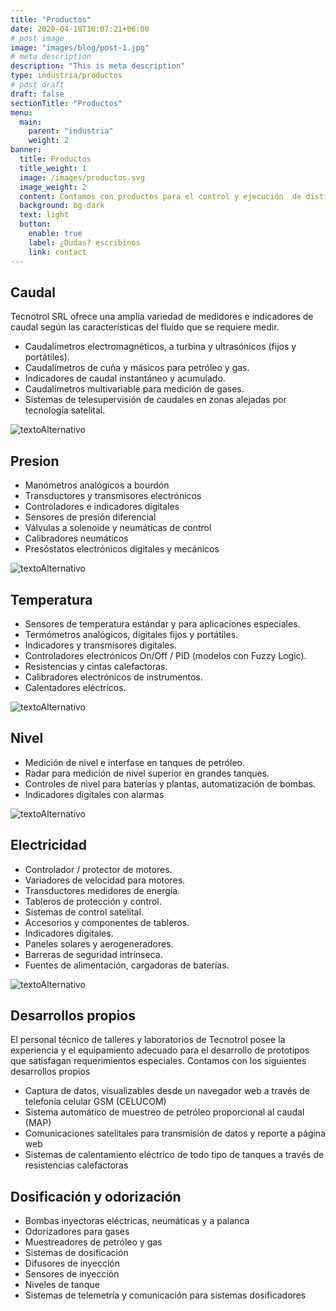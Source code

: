 ```yaml
---
title: "Productos"
date: 2020-04-18T10:07:21+06:00
# post image
image: "images/blog/post-1.jpg"
# meta description
description: "This is meta description"
type: industria/productos
# post draft
draft: false
sectionTitle: "Productos"
menu:
  main:
    parent: "industria"
    weight: 2
banner:
  title: Productos
  title_weight: 1
  image: /images/productos.svg
  image_weight: 2
  content: Contamos con productos para el control y ejecución  de distintos fenómenos que faciliten  el trabajo humano
  background: bg-dark
  text: light
  button:
    enable: true
    label: ¿Dudas? escribinos
    link: contact
---
```

## Caudal

Tecnotrol SRL ofrece una amplia variedad de medidores e indicadores de caudal según las características del fluido que se requiere medir.
- Caudalímetros electromagnéticos, a turbina y ultrasónicos (fijos y portátiles).
- Caudalímetros de cuña y másicos para petróleo y gas.
- Indicadores de caudal instantáneo y acumulado.
- Caudalímetros multivariable para medición de gases.
- Sistemas de telesupervisión de caudales en zonas alejadas por tecnología satelital.

![textoAlternativo](/images/caudal.jpeg)

## Presion

- Manómetros analógicos a bourdón
- Transductores y transmisores electrónicos
- Controladores e indicadores digitales
- Sensores de presión diferencial
- Válvulas a solenoide y neumáticas de control
- Calibradores neumáticos
- Presóstatos electrónicos digitales y mecánicos

![textoAlternativo](/images/presion.jpeg)

## Temperatura

- Sensores de temperatura estándar y para aplicaciones especiales.
- Termómetros analógicos, digitales fijos y portátiles.
- Indicadores y transmisores digitales.
- Controladores electrónicos On/Off / PID (modelos con Fuzzy Logic).
- Resistencias y cintas calefactoras.
- Calibradores electrónicos de instrumentos.
- Calentadores eléctricos.

![textoAlternativo](/images/temperature.jpeg)

## Nivel

- Medición de nivel e interfase en tanques de petróleo.
- Radar para medición de nivel superior en grandes tanques.
- Controles de nivel para baterías y plantas, automatización de bombas.
- Indicadores digitales con alarmas

![textoAlternativo](/images/nivel.png)

## Electricidad

- Controlador / protector de motores.
- Variadores de velocidad para motores.
- Transductores medidores de energía.
- Tableros de protección y control.
- Sistemas de control satelital.
- Accesorios y componentes de tableros.
- Indicadores digitales.
- Paneles solares y aerogeneradores.
- Barreras de seguridad intrínseca.
- Fuentes de alimentación, cargadoras de baterías.


![textoAlternativo](/images/electricidad.jpeg)

## Desarrollos propios

El personal técnico de talleres y laboratorios de Tecnotrol posee la experiencia y el equipamiento adecuado para el desarrollo de prototipos que satisfagan requerimientos especiales. Contamos con los siguientes desarrollos propios

- Captura de datos, visualizables desde un navegador web a través de telefonía celular GSM (CELUCOM)
- Sistema automático de muestreo de petróleo proporcional al caudal (MAP)
- Comunicaciones satelitales para transmisión de datos y reporte a página web
- Sistemas de calentamiento eléctrico de todo tipo de tanques a través de resistencias calefactoras

## Dosificación y odorización

- Bombas inyectoras eléctricas, neumáticas y a palanca
- Odorizadores para gases
- Muestreadores de petróleo y gas
- Sistemas de dosificación
- Difusores de inyección
- Sensores de inyección
- Niveles de tanque
- Sistemas de telemetría y comunicación para sistemas dosificadores
